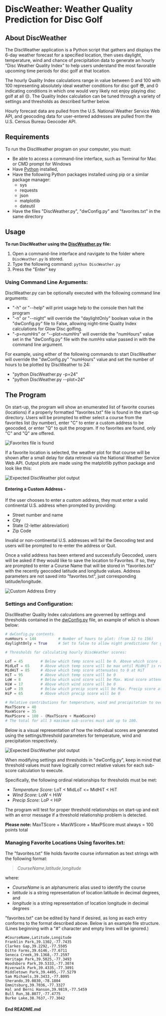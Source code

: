 # DiscWeather: Weather Quality Prediction for Disc Golf

## About DiscWeather

The DiscWeather application is a Python script that gathers and displays the 6-day weather forecast for a specified location, then uses daylight, temperature, wind and chance of precipitation data to generate an hourly "Disc Weather Quality Index" to help users understand the most favorable upcoming time periods for disc golf at that location. 

The hourly Quality Index calculations range in value between 0 and 100 with 100 representing absolutely ideal weather conditions for disc golf 😎, and 0 indicating conditions in which one would very likely not enjoy playing disc golf at all 😒. The Quality Index calculation can be tuned through a variety of settings and thresholds as described further below.

Hourly forecast data are pulled from the U.S. National Weather Service Web API, and geocoding data for user-entered addresses are pulled from the U.S. Census Bureau Geocoder API.

## Requirements

To run the DiscWeather program on your computer, you must:

* Be able to access a command-line interface, such as Terminal for Mac or CMD prompt for Windows
* Have [Python](https://www.python.org/downloads/) installed, 
* Have the following Python packages installed using pip or a similar package manager:
    * sys
    * requests
    * json
    * matplotlib
    * dateutil
* Have the files "DiscWeather.py", "dwConfig.py" and "favorites.txt" in the same directory


## Usage

**To run DiscWeather using the [DiscWeather.py](DiscWeather.py) file:**

1. Open a command-line interface and navigate to the folder where `DiscWeather.py` is stored.
2. Type the following command: `python DiscWeather.py`
3. Press the "Enter" key

### Using Command Line Arguments:
DiscWeather.py can be optionally executed with the following command line arguments:
* "-h" or "--help" will print usage help to the console then halt the program
* "-n" or "--night" will override the "daylightOnly" boolean value in the "dwConfig.py" file to False, allowing night-time Quality Index calculations for Glow Disc golfing.
* "-p=*numHrs*" or "--plot=*numHrs*" will override the "numHours" value set in the "dwConfig.py" file with the *numHrs* value passed in with the command line argument.

For example, using either of the following commands to start DiscWeather will override the "dwConfig.py" "numHours" value and set the number of hours to be plotted by DiscWeather to 24:
* "python DiscWeather.py -p=24"
* "python DiscWeather.py --plot=24"


## The Program
On start-up, the program will show an enumerated list of favorite courses (locations) if a properly formatted "favorites.txt" file is found in the start-up directory.  Users will be prompted to either select a course from the favorites list (by number), enter "C" to enter a custom address to be geocoded, or enter "Q" to quit the program. If no favorites are found, only "C" and "Q" are offered.

![Favorites file is found](images/FromFaves.png)

If a favorite location is selected, the weather plot for that course will be shown after a small delay for data retrieval via the National Weather Service Web API. Output plots are made using the matplotlib python package and look like this:

![Expected DiscWeather plot output](images/DiscWeatherSample.jpg)

#### Entering a Custom Address -
If the user chooses to enter a custom address, they must enter a valid continental U.S. address when prompted by providing:

* Street number and name
* City
* State (2-letter abbreviation)
* Zip Code

Invalid or non-continental U.S. addresses will fail the Geocoding test and users will be prompted to re-enter the address or Quit.

Once a valid address has been entered and successfully Geocoded, users will be asked if they would like to save the location to Favorites.  If so, they are prompted to enter a Course Name that will be stored in "favorites.txt" with the recently geocoded latitude and longitude values.  Address parameters are not saved into "favorites.txt", just corresponding latitude/longitude.

![Custom Address Entry](images/CustomAddress.png)

### Settings and Configuration:
DiscWeather Quality Index calculations are governed by settings and thresholds contained in the [dwConfig.py](dwConfig.py) file, an example of which is shown below:

```python
# dwConfig.py contents
numHours = 144          # Number of hours to plot: (from 12 to 156)
daylightOnly = True     # Set to false to allow night predictions for glow disc play

# Thresholds for calculating hourly DiscWeather scores:

LoT = 45        # Below which temp score will be 0. Above which score increases to max at MidLoT
MidLoT = 65     # Above which temp score will be max until MidHiT is reached
MidHiT = 85     # Above which temp score attenuates to 0 at HiT
HiT = 95        # Above which temp score will be 0
LoW = 8         # Below which wind score will be Max. Wind score attenuates to 0 at HiW
HiW = 17        # Above which wind score will be 0
LoP = 19        # Below which precip score will be Max. Precip score attenuates to 0 at HiP
HiP = 65        # Above which precip score will be 0

# Relative contributions for temperature, wind and precipitation to overall Quality Index:
MaxTScore = 40
MaxWScore = 35
MaxPScore = 100 - (MaxTScore + MaxWScore)
# The total for all 3 maximum sub-scores must add up to 100.
```

Below is a visual representation of how the individual scores are generated using the settings/threshold parameters for temperature, wind and precipitation respectively.  

![Expected DiscWeather plot output](images/Thresholds.jpg)

When modifying settings and thresholds in "dwConfig.py", keep in mind that threshold values must have logically correct relative values for each sub-score calculation to execute. 

Specifically, the following ordinal relationships for thresholds must be met:
* *Temperature Score:* LoT < MidLoT <= MidHiT < HiT
* *Wind Score:* LoW < HiW
* *Precip Score:* LoP < HiP

The program will test for proper threshold relationships on start-up and exit with an error message if a threshold relationship problem is detected.

**Please note:**  MaxTScore + MaxWScore + MaxPScore must always = 100 points total

### Managing Favorite Locations Using favorites.txt:

The "favorites.txt" file holds favorite course information as text strings with the following format:
>*CourseName*,*latitude*,*longitude*

where:

* *CourseName* is an alphanumeric alias used to identify the course
* *latitude* is a string representation of location latitude in decimal degrees, and
* *longitude* is a string representation of location longitude in decimal degrees

"favorites.txt" can be edited by hand if desired, as long as each entry conforms to the format described above.  Below is an example file structure. (Lines beginning with a "#" character and empty lines will be ignored.)
```
#CourseName,Latitude,Longitude
Franklin Park,39.1302,-77.7435
Clarkes Gap,39.2292,-77.5505
Ditto Farms,39.6146,-77.6711
Seneca Creek,39.1368,-77.2597
Heritage Park,39.5025,-77.3493
Woodsboro Park,39.5333,-77.3074
Riverwalk Park,39.4335,-77.3891
Middletown Park,39.4495,-77.5279
Sam Michaels,39.3433,-77.8095
Sherando,39.0830,-78.1804
Emmitsburg,39.7036,-77.3327
Hal and Berni Hanson,39.9819,-77.5459
Bull Run,38.8077,-77.4775
Burke Lake,38.7637,-77.3042
```
#### End README.md